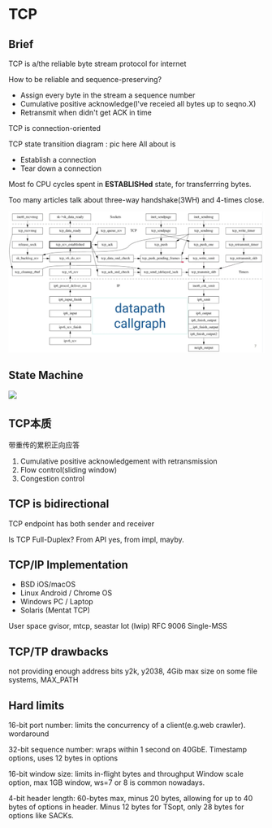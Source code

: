 # TCP

## Brief

TCP is a/the reliable byte stream protocol for internet

How to be reliable and sequence-preserving?

* Assign every byte in the stream a sequence number
* Cumulative positive acknowledge(I've receied all bytes up to seqno.X)
* Retransmit when didn't get ACK in time

TCP is connection-oriented

TCP state transition diagram : pic here
All about is

* Establish a connection
* Tear down a connection

Most fo CPU cycles spent in **ESTABLISHed** state, for transferrring bytes.

Too many articles talk about three-way handshake(3WH) and 4-times close.

![pic](./asserts/Network/tcp.png)

## State Machine

![](./asserts/Network/TCP%20state%20machine.png)

## TCP本质

带重传的累积正向应答

1. Cumulative positive acknowledgement with retransmission
2. Flow control(sliding window)
3. Congestion control

## TCP is bidirectional

TCP endpoint has both sender and receiver

Is TCP Full-Duplex? From API yes, from impl, mayby.

## TCP/IP Implementation

* BSD     iOS/macOS
* Linux   Android / Chrome OS
* Windows PC / Laptop
* Solaris (Mentat TCP)

User space gvisor, mtcp, seastar
Iot (lwip) RFC 9006 Single-MSS

## TCP/TP drawbacks

not providing enough address bits
y2k, y2038, 4Gib max size on some file systems, MAX_PATH

## Hard limits

16-bit port number: limits the concurrency of a client(e.g.web crawler). wordaround

32-bit sequence number: wraps within 1 second on 40GbE.
  Timestamp options, uses 12 bytes in options

16-bit window size: limits in-flight bytes and throughput Window scale option, max 1GB window, ws=7 or 8 is common nowadays.

4-bit header length: 60-bytes max, minus 20 bytes, allowing for up to 40 bytes of options in header. Minus 12 bytes for TSopt, only 28 bytes for options like SACKs.